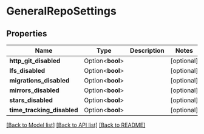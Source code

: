 # GeneralRepoSettings

## Properties

Name | Type | Description | Notes
------------ | ------------- | ------------- | -------------
**http_git_disabled** | Option<**bool**> |  | [optional]
**lfs_disabled** | Option<**bool**> |  | [optional]
**migrations_disabled** | Option<**bool**> |  | [optional]
**mirrors_disabled** | Option<**bool**> |  | [optional]
**stars_disabled** | Option<**bool**> |  | [optional]
**time_tracking_disabled** | Option<**bool**> |  | [optional]

[[Back to Model list]](../README.md#documentation-for-models) [[Back to API list]](../README.md#documentation-for-api-endpoints) [[Back to README]](../README.md)


